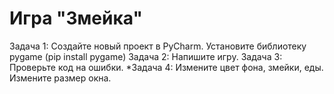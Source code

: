 # Игра "Змейка"

Задача 1: Создайте новый проект в PyCharm. Установите библиотеку pygame (pip install pygame)
Задача 2: Напишите игру.
Задача 3: Проверьте код на ошибки.
*Задача 4: Измените цвет фона, змейки, еды. Измените размер окна. 
